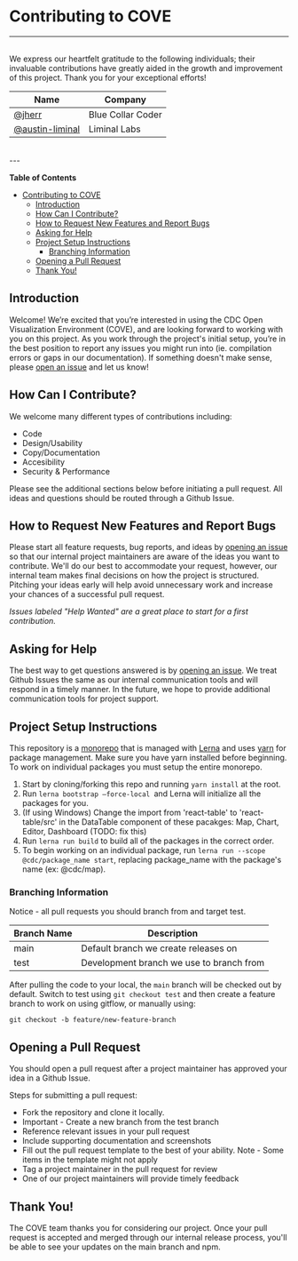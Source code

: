 # Contributing to COVE

---

<br/>
We express our heartfelt gratitude to the following individuals; their invaluable contributions have greatly aided in the growth and improvement of this project. Thank you for your exceptional efforts!

| Name                                                 | Company           |
|------------------------------------------------------|-------------------|
| [@jherr](https://github.com/jherr)                   | Blue Collar Coder |
| [@austin-liminal](https://github.com/austin-liminal) | Liminal Labs      |
<br/>
---

**Table of Contents**
- [Contributing to COVE](#contributing-to-cove)
  - [Introduction](#introduction)
  - [How Can I Contribute?](#how-can-i-contribute)
  - [How to Request New Features and Report Bugs](#how-to-request-new-features-and-report-bugs)
  - [Asking for Help](#asking-for-help)
  - [Project Setup Instructions](#project-setup-instructions)
    - [Branching Information](#branching-information)
  - [Opening a Pull Request](#opening-a-pull-request)
  - [Thank You!](#thank-you)

## Introduction
Welcome! We’re excited that you’re interested in using the CDC Open Visualization Environment (COVE), and are looking forward to working with you on this project. As you work through the project's initial setup, you’re in the best position to report any issues you might run into (ie. compilation errors or gaps in our documentation).
If something doesn't make sense, please [open an issue](https://github.com/CDCgov/cdc-open-viz/issues) and let us know!

## How Can I Contribute?
We welcome many different types of contributions including:

* Code
* Design/Usability
* Copy/Documentation
* Accesibility
* Security & Performance

Please see the additional sections below before initiating a pull request. All ideas and questions should be routed through a Github Issue.

## How to Request New Features and Report Bugs
Please start all feature requests, bug reports, and ideas by [opening an issue](https://github.com/CDCgov/cdc-open-viz/issues) so that our internal project maintainers are aware of the ideas you want to contribute. We'll do our best to accommodate your request, however, our internal team makes final decisions on how the project is structured. Pitching your ideas early will help avoid unnecessary work and increase your chances of a successful pull request.

*Issues labeled "Help Wanted" are a great place to start for a first contribution.*

## Asking for Help
The best way to get questions answered is by [opening an issue](https://github.com/CDCgov/cdc-open-viz/issues). We treat Github Issues the same as our internal communication tools and will respond in a timely manner. In the future, we hope to provide additional communication tools for project support.

## Project Setup Instructions
This repository is a [monorepo](https://en.wikipedia.org/wiki/Monorepo) that is managed with [Lerna](https://github.com/lerna/lerna#readme) and uses [yarn](https://yarnpkg.com/) for package management. Make sure you have yarn installed before beginning. To work on individual packages you must setup the entire monorepo.

1. Start by cloning/forking this repo and running `yarn install` at the root.
2. Run `lerna bootstrap —force-local `and Lerna will initialize all the packages for you.
3. (If using Windows) Change the import from 'react-table' to 'react-table/src' in the DataTable component of these pacakges: Map, Chart, Editor, Dashboard (TODO: fix this)
4. Run `lerna run build` to build all of the packages in the correct order.
5. To begin working on an individual package, run `lerna run --scope @cdc/package_name start`, replacing package_name with the package's name (ex: @cdc/map).

### Branching Information
Notice - all pull requests you should branch from and target test.

|Branch Name   | Description  |
|---|---|
| main  | Default branch we create releases on |
| test | Development branch we use to branch from |

After pulling the code to your local, the `main` branch will be checked out by default. Switch to test using `git checkout test` and then create a feature branch to work on using gitflow, or manually using:

 `git checkout -b feature/new-feature-branch`

## Opening a Pull Request
You should open a pull request after a project maintainer has approved your idea in a Github Issue.

Steps for submitting a pull request:

- Fork the repository and clone it locally.
- Important - Create a new branch from the test branch
- Reference relevant issues in your pull request
- Include supporting documentation and screenshots
- Fill out the pull request template to the best of your ability. Note - Some items in the template might not apply
- Tag a project maintainer in the pull request for review
- One of our project maintainers will provide timely feedback

## Thank You!
The COVE team thanks you for considering our project. Once your pull request is accepted and merged through our internal release process, you'll be able to see your updates on the main branch and npm.
